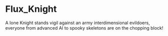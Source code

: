 # Flux_Knight
A lone Knight stands vigil against an army interdimensional evildoers, everyone from advanced AI to spooky skeletons are on the chopping block! 
